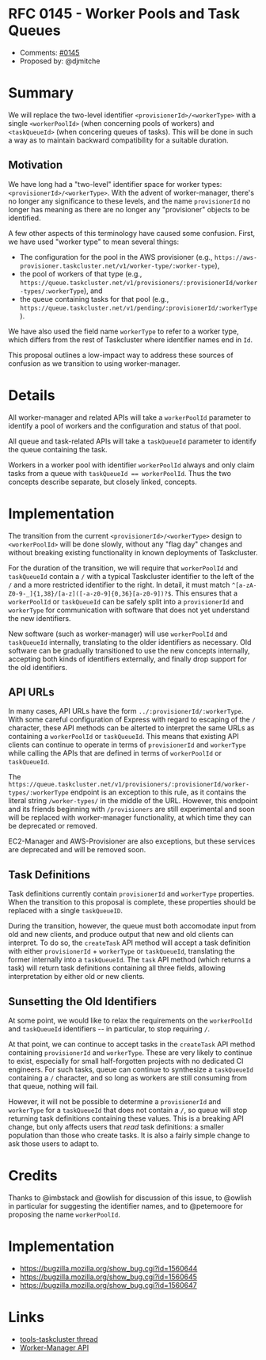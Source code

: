 # RFC 0145 - Worker Pools and Task Queues
* Comments: [#0145](https://api.github.com/repos/taskcluster/taskcluster-rfcs/pulls/145)
* Proposed by: @djmitche

# Summary

We will replace the two-level identifier `<provisionerId>/<workerType>` with a single `<workerPoolId>` (when concerning pools of workers) and `<taskQueueId>` (when concering queues of tasks).
This will be done in such a way as to maintain backward compatibility for a suitable duration.

## Motivation

We have long had a "two-level" identifier space for worker types: `<provisionerId>/<workerType>`.
With the advent of worker-manager, there's no longer any significance to these levels, and the name `provisionerId` no longer has meaning as there are no longer any "provisioner" objects to be identified.

A few other aspects of this terminology have caused some confusion.
First, we have used "worker type" to mean several things:
 * The configuration for the pool in the AWS provisioner (e.g., `https://aws-provisioner.taskcluster.net/v1/worker-type/:worker-type`),
 * the pool of workers of that type (e.g., `https://queue.taskcluster.net/v1/provisioners/:provisionerId/worker-types/:workerType`), and
 * the queue containing tasks for that pool (e.g., `https://queue.taskcluster.net/v1/pending/:provisionerId/:workerType`).

We have also used the field name `workerType` to refer to a worker type, which differs from the rest of Taskcluster where identifier names end in `Id`.

This proposal outlines a low-impact way to address these sources of confusion as we transition to using worker-manager.

# Details

All worker-manager and related APIs will take a `workerPoolId` parameter to identify a pool of workers and the configuration and status of that pool.

All queue and task-related APIs will take a `taskQueueId` parameter to identify the queue containing the task.

Workers in a worker pool with identifier `workerPoolId` always and only claim tasks from a queue with `taskQueueId == workerPoolId`.
Thus the two concepts describe separate, but closely linked, concepts.

# Implementation

The transition from the current `<provisionerId>/<workerType>` design to `<workerPoolId>` will be done slowly, without any "flag day" changes and without breaking existing functionality in known deployments of Taskcluster.

For the duration of the transition, we will require that `workerPoolId` and `taskQueueId` contain a `/` with a typical Taskcluster identifier to the left of the `/` and a more restricted identifier to the right.
In detail, it must match `^[a-zA-Z0-9-_]{1,38}/[a-z]([-a-z0-9]{0,36}[a-z0-9])?$`.
This ensures that a `workerPoolId` or `taskQueueId` can be safely split into a `provisionerId` and `workerType` for communication with software that does not yet understand the new identifiers.

New software (such as worker-manager) will use `workerPoolId` and `taskQueueId` internally, translating to the older identifiers as necessary.
Old software can be gradually transitioned to use the new concepts internally, accepting both kinds of identifiers externally, and finally drop support for the old identifiers.

## API URLs

In many cases, API URLs have the form `../:provisionerId/:workerType`.
With some careful configuration of Express with regard to escaping of the `/` character, these API methods can be alterted to interpret the same URLs as containing a `workerPoolId` or `taskQueueId`.
This means that existing API clients can continue to operate in terms of `provisionerId` and `workerType` while calling the APIs that are defined in terms of `workerPoolId` or `taskQueueId`.

The `https://queue.taskcluster.net/v1/provisioners/:provisionerId/worker-types/:workerType` endpoint is an exception to this rule, as it contains the literal string `/worker-types/` in the middle of the URL.
However, this endpoint and its friends beginning with `/provisioners` are still experimental and soon will be replaced with worker-manager functionality, at which time they can be deprecated or removed.

EC2-Manager and AWS-Provisioner are also exceptions, but these services are deprecated and will be removed soon.

## Task Definitions

Task definitions currently contain `provisionerId` and `workerType` properties.
When the transition to this proposal is complete, these properties should be replaced with a single `taskQueueID`.

During the transition, however, the queue must both accomodate input from old and new clients, and produce output that new and old clients can interpret.
To do so, the `createTask` API method will accept a task definition with either `provisionerId` + `workerType` or `taskQueueId`, translating the former internally into a `taskQueueId`.
The `task` API method (which returns a task) will return task definitions containing all three fields, allowing interpretation by either old or new clients.

## Sunsetting the Old Identifiers

At some point, we would like to relax the requirements on the `workerPoolId` and `taskQueueId` identifiers -- in particular, to stop requiring `/`.

At that point, we can continue to accept tasks in the `createTask` API method containing `provisionerId` and `workerType`.
These are very likely to continue to exist, especially for small half-forgotten projects with no dedicated CI engineers.
For such tasks, queue can continue to synthesize a `taskQueueId` containing a `/` character, and so long as workers are still consuming from that queue, nothing will fail.

However, it will not be possible to determine a `provisionerId` and `workerType` for a `taskQueueId` that does not contain a `/`, so queue will stop returning task definitions containing these values.
This is a breaking API change, but only affects users that *read* task definitions: a smaller population than those who create tasks.
It is also a fairly simple change to ask those users to adapt to.

# Credits

Thanks to @imbstack and @owlish for discussion of this issue, to @owlish in particular for suggesting the identifier names, and to @petemoore for proposing the name `workerPoolId`.

# Implementation

* https://bugzilla.mozilla.org/show_bug.cgi?id=1560644
* https://bugzilla.mozilla.org/show_bug.cgi?id=1560645
* https://bugzilla.mozilla.org/show_bug.cgi?id=1560647

# Links

* [tools-taskcluster thread](https://groups.google.com/forum/#!topic/mozilla.tools.taskcluster/YT9gmBzAOws)
* [Worker-Manager API](https://docs.taskcluster.net/docs/reference/core/worker-manager/api)
